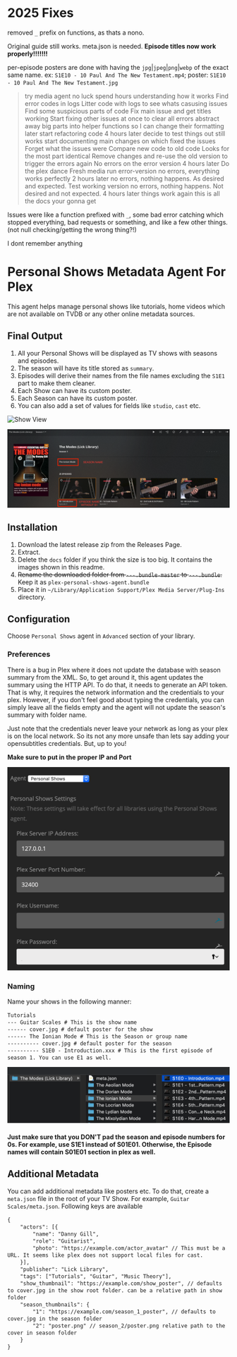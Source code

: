 # 2025 Fixes

removed `_` prefix on functions, as thats a nono.

Original guide still works. meta.json is needed. **Episode titles now work properly!!!!!!!** 

per-episode posters are done with having the `jpg`|`jpeg`|`png`|`webp` of the exact same name.
ex: `S1E10 - 10 Paul And The New Testament.mp4`; poster: `S1E10 - 10 Paul And The New Testament.jpg`

> try media agent
> no luck
> spend hours understanding how it works
> Find error codes in logs
> Litter code with logs to see whats casusing issues
> Find some suspicious parts of code 
> Fix main issue and get titles working
> Start fixing other issues at once to clear all errors
> abstract away big parts into helper functions so I can change their formatting later
> start refactoring code
> 4 hours later
> decide to test things out
> still works
> start documenting main changes on which fixed the issues
> Forget what the issues were
> Compare new code to old code
> Looks for the most part identical
> Remove changes and re-use the old version to trigger the errors again
> No errors on the error version
> 4 hours later
> Do the plex dance
> Fresh media
> run error-version
> no errors, everything works perfectly
> 2 hours later
> no errors, nothing happens. As desired and expected.
> Test working version
> no errors, nothing happens. Not desired and not expected.
> 4 hours later
> things work again
> this is all the docs your gonna get

Issues were like a function prefixed with `_`, some bad error catching which stopped everything, bad requests or something, and like a few other things. (not null checking/getting the wrong thing?!)

I dont remember anything

# Personal Shows Metadata Agent For Plex

This agent helps manage personal shows like tutorials, home videos which are not available on TVDB or any other online metadata sources.

## Final Output

1. All your Personal Shows will be displayed as TV shows with seasons and episodes. 
1. The season will have its title stored as `summary`. 
1. Episodes will derive their names from the file names excluding the `S1E1` part to make them cleaner.
1. Each Show can have its custom poster.
1. Each Season can have its custom poster.
1. You can also add a set of values for fields like `studio`, `cast` etc.

![Show View](docs/show.png)

![Season View](docs/season.png)

## Installation

1. Download the latest release zip from the Releases Page.
1. Extract.
1. Delete the `docs` folder if you think the size is too big. It contains the images shown in this readme.
1. ~~Rename the downloaded folder from `---.bundle-master` to `---.bundle`.~~ Keep it as `plex-personal-shows-agent.bundle`
1. Place it in `~/Library/Application Support/Plex Media Server/Plug-Ins` directory.


## Configuration

Choose `Personal Shows` agent in `Advanced` section of your library.

### Preferences

There is a bug in Plex where it does not update the database with season summary from the XML. So, to get around it, this agent updates the summary using the HTTP API. To do that, it needs to generate an API token. That is why, it requires the network information and the credentials to your plex. However, if you don't feel good about typing the credentials, you can simply leave all the fields empty and the agent will not update the season's summary with folder name.

Just note that the credentials never leave your network as long as your plex is on the local network. So its not any more unsafe than lets say adding your opensubtitles credentials. But, up to you!

**Make sure to put in the proper IP and Port**

![Season View](docs/preferences.png)

### Naming

Name your shows in the following manner:

```
Tutorials
--- Guitar Scales # This is the show name
------ cover.jpg # default poster for the show
------ The Ionian Mode # This is the Season or group name
---------- cover.jpg # default poster for the season
---------- S1E0 - Introduction.xxx # This is the first episode of season 1. You can use E1 as well.
```
![Directory View](docs/directory.png)

#### Just make sure that you DON'T pad the season and episode numbers for 0s. For example, use S1E1 instead of S01E01. Otherwise, the Episode names will contain S01E01 section in plex as well.


## Additional Metadata

You can add additional metadata like posters etc. To do that, create a `meta.json` file in the root of your TV Show. For example, `Guitar Scales/meta.json`. Following keys are available

```
{
    "actors": [{
        "name": "Danny Gill",
        "role": "Guitarist",
        "photo": "https://example.com/actor_avatar" // This must be a URL. It seems like plex does not support local files for cast.
    }],
    "publisher": "Lick Library",
    "tags": ["Tutorials", "Guitar", "Music Theory"],
    "show_thumbnail": "https://example.com/show_poster", // defaults to cover.jpg in the show root folder. can be a relative path in show folder
    "season_thumbnails": {
        "1": "https://example.com/season_1_poster", // defaults to cover.jpg in the season folder
        "2": "poster.png" // season_2/poster.png relative path to the cover in season folder
    }
}
```
